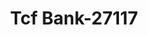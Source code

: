 ---
f_zip-code: 55033
f_state-code: MN
title: Tcf Bank-27117
f_phone: 612-823-2265
f_city-only: Hastings
f_address: 1729 Market Boulevard Hastings
f_location-unique-id: '27117'
slug: tcf-bank-27117
updated-on: '2024-05-30T13:46:58.046Z'
created-on: '2024-05-30T13:36:59.803Z'
published-on: '2024-05-30T13:54:32.469Z'
f_city-state: cms/city/hastings-mn.md
f_company: cms/company/tcf-bank.md
f_state: cms/state/minnesota.md
layout: '[payday-loan].html'
tags: payday-loan
---